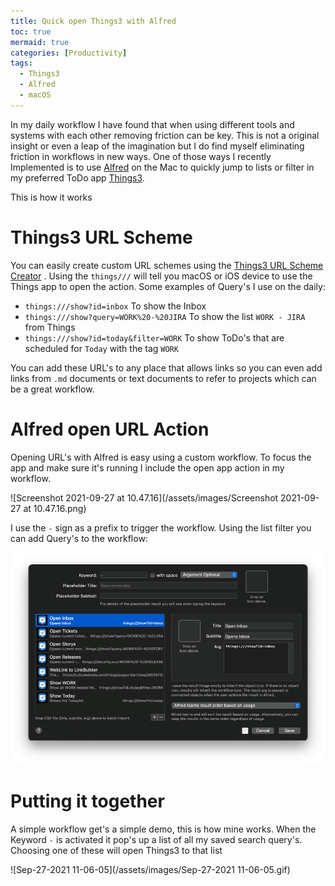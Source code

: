 ```yaml
---
title: Quick open Things3 with Alfred
toc: true
mermaid: true
categories: [Productivity]
tags:
  - Things3
  - Alfred
  - macOS
---
```

In my daily workflow I have found that when using different tools and systems with each other removing friction can be key. This is not a original insight or even a leap of the imagination but I do find myself eliminating friction in workflows in new ways. One of those ways I recently Implemented is to use [Alfred](https://www.alfredapp.com) on the Mac to quickly jump to lists or filter in my preferred ToDo app [Things3](https://culturedcode.com/things/). 

This is how it works

# Things3 URL Scheme

You can easily create custom URL schemes using the [Things3 URL Scheme Creator](https://culturedcode.com/things/support/articles/2803573/) . Using the `things///` will tell you macOS or iOS device to use the Things app to open the action. Some examples of Query's I use on the daily:

- `things:///show?id=inbox` To show the Inbox
- `things:///show?query=WORK%20-%20JIRA` To show the list `WORK - JIRA` from Things
- `things:///show?id=today&filter=WORK` To show ToDo's that are scheduled for `Today` with the tag `WORK`

You can add these URL's to any place that allows links so you can even add links from `.md` documents or text documents to refer to projects which can be a great workflow.

# Alfred open URL Action

Opening URL's with Alfred is easy using a custom workflow. To focus the app and make sure it's running I include the open app action in my workflow. 

![Screenshot 2021-09-27 at 10.47.16](/assets/images/Screenshot 2021-09-27 at 10.47.16.png)

I use the `-` sign as a prefix to trigger the workflow. Using the list filter you can add Query's to the workflow:

![image-20210928120122517](/assets/images/image-20210928120122517.png)

# Putting it together

A simple workflow get's a simple demo, this is how mine works. When the Keyword `-` is activated it pop's up a list of all my saved search query's. Choosing one of these will open Things3 to that list

![Sep-27-2021 11-06-05](/assets/images/Sep-27-2021 11-06-05.gif)